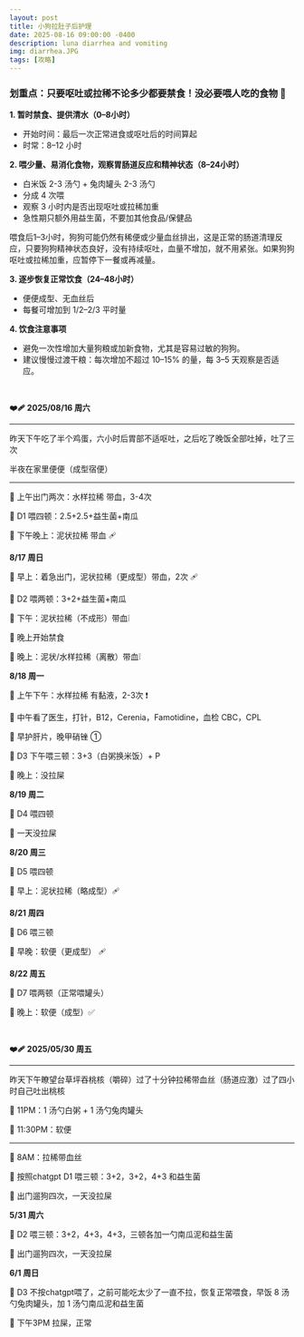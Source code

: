 ```yaml
---
layout: post
title: 小狗拉肚子后护理
date: 2025-08-16 09:00:00 -0400
description: luna diarrhea and vomiting
img: diarrhea.JPG
tags: [攻略]
---
```





### 划重点：只要呕吐或拉稀不论多少都要禁食！没必要喂人吃的食物 🚫



**1. 暂时禁食、提供清水（0–8小时）**

- 开始时间：最后一次正常进食或呕吐后的时间算起
- 时常：8–12 小时


**2. 喂少量、易消化食物，观察胃肠道反应和精神状态（8–24小时）**

- 白米饭 2-3 汤勺 + 兔肉罐头 2-3 汤勺
- 分成 4 次喂
- 观察 3 小时内是否出现呕吐或拉稀加重
- 急性期只额外用益生菌，不要加其他食品/保健品

喂食后1–3小时，狗狗可能仍然有稀便或少量血丝排出，这是正常的肠道清理反应，只要狗狗精神状态良好，没有持续呕吐，血量不增加，就不用紧张。如果狗狗呕吐或拉稀加重，应暂停下一餐或再减量。


**3. 逐步恢复正常饮食（24–48小时）**

- 便便成型、无血丝后
- 每餐可增加到 1/2–2/3 平时量


**4. 饮食注意事项**

- 避免一次性增加大量狗粮或加新食物，尤其是容易过敏的狗狗。
- 建议慢慢过渡干粮：每次增加不超过 10–15% 的量，每 3–5 天观察是否适应。

<br>

**❤️‍🩹 2025/08/16 周六**

<hr>

昨天下午吃了半个鸡蛋，六小时后胃部不适呕吐，之后吃了晚饭全部吐掉，吐了三次

半夜在家里便便（成型宿便）

<hr>

🔔 上午出门两次：水样拉稀 带血，3-4次

🥣 D1 喂四顿：2.5+2.5+益生菌+南瓜

💩 下午晚上：泥状拉稀 带血 🩹


**8/17 周日**

💩 早上：着急出门，泥状拉稀（更成型）带血，2次 🩹

🥣 D2 喂两顿：3+2+益生菌+南瓜

💩 下午：泥状拉稀（不成形）带血❕

🚫 晚上开始禁食

💩 晚上：泥状/水样拉稀（离散）带血❕

**8/18 周一**

💩 上午下午：水样拉稀 有黏液，2-3次 ❗️

🏥 中午看了医生，打针，B12，Cerenia，Famotidine，血检 CBC，CPL

💊 早护肝片，晚甲硝锉 ①

🥣 D3 下午喂三顿：3+3（白粥换米饭）+ P

🦮 晚上：没拉屎 


**8/19 周二**

🥣 D4 喂四顿

🦮 一天没拉屎

**8/20 周三**

🥣 D5 喂四顿

💩 早上：泥状拉稀（略成型）🩹

**8/21 周四**

🥣 D6 喂三顿

💩 早晚：软便（更成型） 🩹

**8/22 周五**

🥣 D7 喂两顿（正常喂罐头）

💩 晚上：软便（成型）✅




<br>

**❤️‍🩹 2025/05/30 周五**

<hr>

昨天下午瞭望台草坪吞桃核（嚼碎）过了十分钟拉稀带血丝（肠道应激）过了四小时自己吐出桃核 

🥣 11PM：1 汤勺白粥 + 1 汤勺兔肉罐头

🦮 11:30PM：软便

<hr>

🔔 8AM：拉稀带血丝

🥣 按照chatgpt D1 喂三顿：3+2，3+2，4+3 和益生菌

🦮 出门遛狗四次，一天没拉屎

**5/31 周六** 

🥣 D2 喂三顿：3+2，4+3，4+3，三顿各加一勺南瓜泥和益生菌

🦮 出门遛狗四次，一天没拉屎

**6/1 周日**

🥣 D3 不按chatgpt喂了，之前可能吃太少了一直不拉，恢复正常喂食，早饭 8 汤勺兔肉罐头，加 1 汤勺南瓜泥和益生菌

🦮 下午3PM 拉屎，正常
